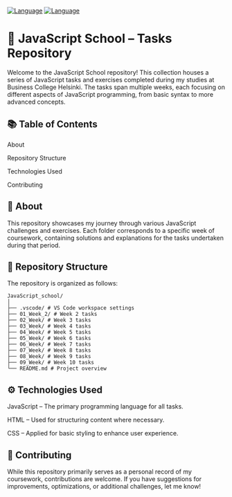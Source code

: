 [![Language](https://img.shields.io/badge/language-JavaScript-yellow)](https://www.javascript.com/) 
[![Language](https://img.shields.io/badge/language-HTML/CSS-orange)](https://developer.mozilla.org/en-US/docs/Web) 

# 🌟 JavaScript School – Tasks Repository

Welcome to the JavaScript School repository! This collection houses a series of JavaScript tasks and exercises completed during my studies at Business College Helsinki. The tasks span multiple weeks, each focusing on different aspects of JavaScript programming, from basic syntax to more advanced concepts.

## 📚 Table of Contents

About

Repository Structure

Technologies Used

Contributing

## 🧠 About

This repository showcases my journey through various JavaScript challenges and exercises. Each folder corresponds to a specific week of coursework, containing solutions and explanations for the tasks undertaken during that period.

## 📂 Repository Structure

The repository is organized as follows:

```text
JavaScript_school/
│
├── .vscode/ # VS Code workspace settings
├── 01_Week_2/ # Week 2 tasks
├── 02_Week/ # Week 3 tasks
├── 03_Week/ # Week 4 tasks
├── 04_Week/ # Week 5 tasks
├── 05_Week/ # Week 6 tasks
├── 06_Week/ # Week 7 tasks
├── 07_Week/ # Week 8 tasks
├── 08_Week/ # Week 9 tasks
├── 09_Week/ # Week 10 tasks
└── README.md # Project overview
```

## ⚙️ Technologies Used

JavaScript – The primary programming language for all tasks.

HTML – Used for structuring content where necessary.

CSS – Applied for basic styling to enhance user experience.

## 🤝 Contributing

While this repository primarily serves as a personal record of my coursework, contributions are welcome. If you have suggestions for improvements, optimizations, or additional challenges, let me know!
